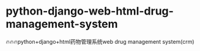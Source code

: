 # python-django-web-html-drug-management-system
🔥🔥🔥python+django+html药物管理系统web drug management system(crm)
